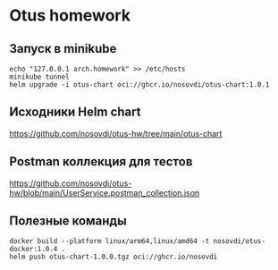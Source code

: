 # Otus homework
## Запуск в minikube
```
echo "127.0.0.1 arch.homework" >> /etc/hosts
minikube tunnel
helm upgrade -i otus-chart oci://ghcr.io/nosovdi/otus-chart:1.0.1
```
## Исходники Helm chart
https://github.com/nosovdi/otus-hw/tree/main/otus-chart
## Postman коллекция для тестов
https://github.com/nosovdi/otus-hw/blob/main/UserService.postman_collection.json
## Полезные команды
```
docker build --platform linux/arm64,linux/amd64 -t nosovdi/otus-docker:1.0.4 .
helm push otus-chart-1.0.0.tgz oci://ghcr.io/nosovdi
```